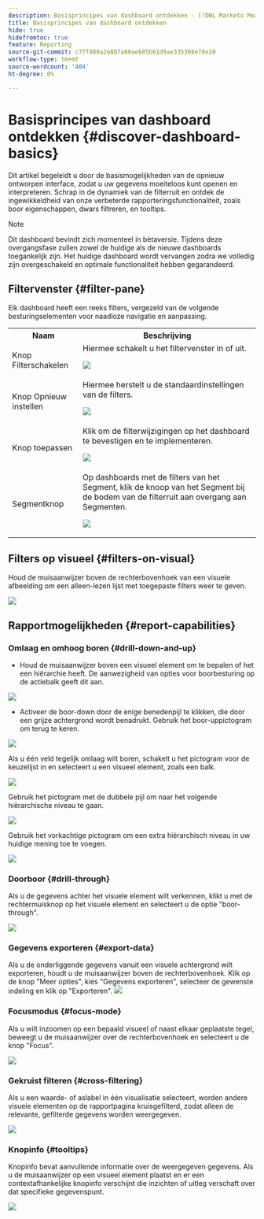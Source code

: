```yaml
---
description: Basisprincipes van dashboard ontdekken - [!DNL Marketo Measure] - Product
title: Basisprincipes van dashboard ontdekken
hide: true
hidefromtoc: true
feature: Reporting
source-git-commit: c77f880a2e88fa60ae685b61d9ae335308e78e10
workflow-type: tm+mt
source-wordcount: '404'
ht-degree: 0%

---
```


# Basisprincipes van dashboard ontdekken {#discover-dashboard-basics}

Dit artikel begeleidt u door de basismogelijkheden van de opnieuw ontworpen interface, zodat u uw gegevens moeiteloos kunt openen en interpreteren. Schrap in de dynamiek van de filterruit en ontdek de ingewikkeldheid van onze verbeterde rapporteringsfunctionaliteit, zoals boor eigenschappen, dwars filtreren, en tooltips.

>[!NOTE]
>
>Dit dashboard bevindt zich momenteel in bètaversie. Tijdens deze overgangsfase zullen zowel de huidige als de nieuwe dashboards toegankelijk zijn. Het huidige dashboard wordt vervangen zodra we volledig zijn overgeschakeld en optimale functionaliteit hebben gegarandeerd.

## Filtervenster {#filter-pane}

Elk dashboard heeft een reeks filters, vergezeld van de volgende besturingselementen voor naadloze navigatie en aanpassing.

<table style="table-layout:auto"> 
 <tbody> 
  <tr> 
   <th>Naam</th> 
   <th>Beschrijving</th>
  </tr> 
  <tr> 
   <td>Knop Filterschakelen</td>
   <td>Hiermee schakelt u het filtervenster in of uit.
   <p><img src="assets/discover-dashboard-basics-1.png"></td>
  </tr>
  <tr> 
   <td>Knop Opnieuw instellen</td>
   <td>Hiermee herstelt u de standaardinstellingen van de filters.
   <p><img src="assets/discover-dashboard-basics-2.png"></td>
  </tr>
   <tr> 
   <td>Knop toepassen</td>
   <td>Klik om de filterwijzigingen op het dashboard te bevestigen en te implementeren.
   <p><img src="assets/discover-dashboard-basics-3.png"></td>
  </tr>
  <tr> 
   <td>Segmentknop</td>
   <td>Op dashboards met de filters van het Segment, klik de knoop van het Segment bij de bodem van de filterruit aan overgang aan Segmenten.
   <p><img src="assets/discover-dashboard-basics-3a.png"></td>
  </tr>
 </tbody> 
</table>

## Filters op visueel {#filters-on-visual}

Houd de muisaanwijzer boven de rechterbovenhoek van een visuele afbeelding om een alleen-lezen lijst met toegepaste filters weer te geven.

![](assets/discover-dashboard-basics-3b.png)

## Rapportmogelijkheden {#report-capabilities}

### Omlaag en omhoog boren {#drill-down-and-up}

* Houd de muisaanwijzer boven een visueel element om te bepalen of het een hiërarchie heeft. De aanwezigheid van opties voor boorbesturing op de actiebalk geeft dit aan.

![](assets/discover-dashboard-basics-4.png)

* Activeer de boor-down door de enige benedenpijl te klikken, die door een grijze achtergrond wordt benadrukt. Gebruik het boor-uppictogram om terug te keren.

![](assets/discover-dashboard-basics-5.png)

Als u één veld tegelijk omlaag wilt boren, schakelt u het pictogram voor de keuzelijst in en selecteert u een visueel element, zoals een balk.

![](assets/discover-dashboard-basics-6.gif)

Gebruik het pictogram met de dubbele pijl om naar het volgende hiërarchische niveau te gaan.

![](assets/discover-dashboard-basics-7.gif)

Gebruik het vorkachtige pictogram om een extra hiërarchisch niveau in uw huidige mening toe te voegen.

![](assets/discover-dashboard-basics-8.gif)

### Doorboor {#drill-through}

Als u de gegevens achter het visuele element wilt verkennen, klikt u met de rechtermuisknop op het visuele element en selecteert u de optie &quot;boor-through&quot;.

![](assets/discover-dashboard-basics-9.gif)

### Gegevens exporteren {#export-data}

Als u de onderliggende gegevens vanuit een visuele achtergrond wilt exporteren, houdt u de muisaanwijzer boven de rechterbovenhoek. Klik op de knop &quot;Meer opties&quot;, kies &quot;Gegevens exporteren&quot;, selecteer de gewenste indeling en klik op &quot;Exporteren&quot;.
![](assets/discover-dashboard-basics-10.gif)

### Focusmodus {#focus-mode}

Als u wilt inzoomen op een bepaald visueel of naast elkaar geplaatste tegel, beweegt u de muisaanwijzer over de rechterbovenhoek en selecteert u de knop &quot;Focus&quot;.

![](assets/discover-dashboard-basics-11.gif)

### Gekruist filteren {#cross-filtering}

Als u een waarde- of aslabel in één visualisatie selecteert, worden andere visuele elementen op de rapportpagina kruisgefilterd, zodat alleen de relevante, gefilterde gegevens worden weergegeven.

![](assets/discover-dashboard-basics-12.gif)

### Knopinfo {#tooltips}

Knopinfo bevat aanvullende informatie over de weergegeven gegevens. Als u de muisaanwijzer op een visueel element plaatst en er een contextafhankelijke knopinfo verschijnt die inzichten of uitleg verschaft over dat specifieke gegevenspunt.

![](assets/discover-dashboard-basics-13.gif)
